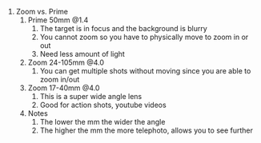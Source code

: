 1. Zoom vs. Prime
	1. Prime 50mm @1.4
		1. The target is in focus and the background is blurry
		2. You cannot zoom so you have to physically move to zoom in or out
		3. Need less amount of light
	3. Zoom 24-105mm @4.0
		1. You can get multiple shots without moving since you are able to zoom in/out
	5. Zoom 17-40mm @4.0
		1. This is a super wide angle lens
		2. Good for action shots, youtube videos
	7. Notes
		1. The lower the mm the wider the angle
		2. The higher the mm the more telephoto, allows you to see further
